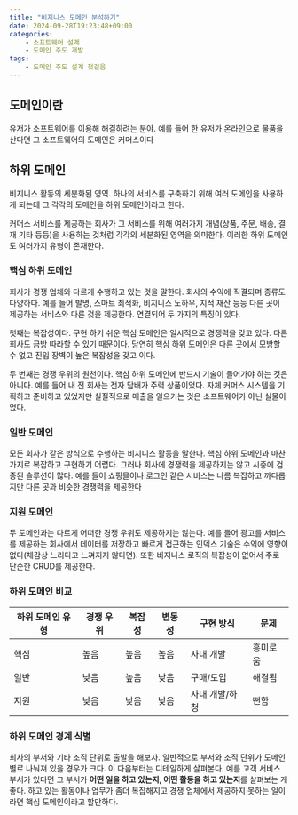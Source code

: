 ```yaml
---
title: "비지니스 도메인 분석하기"
date: 2024-09-28T19:23:48+09:00
categories: 
    - 소프트웨어 설계
    - 도메인 주도 개발
tags:
    - 도메인 주도 설계 첫걸음
---
```


## 도메인이란
유저가 소프트웨어를 이용해 해결하려는 분야. 예를 들어 한 유저가 온라인으로 물품을 산다면 그 소프트웨어의 도메인은 커머스이다

## 하위 도메인
비지니스 활동의 세분화된 영역. 하나의 서비스를 구축하기 위해 여러 도메인을 사용하게 되는데 그 각각의 도메인을 하위 도메인이라고 한다.

커머스 서비스를 제공하는 회사가 그 서비스를 위해 여러가지 개념(상품, 주문, 배송, 결재 기타 등등)을 사용하는 것처럼 각각의 세분화된 영역을 의미한다. 이러한 하위 도메인도 여러가지 유형이 존재한다.

### 핵심 하위 도메인
회사가 경쟁 업체와 다르게 수행하고 있는 것을 말한다. 회사의 수익에 직결되며 종류도 다양하다. 예를 들어 발명, 스마트 최적화, 비지니스 노하우, 지적 재산 등등 다른 곳이 제공하는 서비스와 다른 것을 제공한다. 연결되어 두 가지의 특징이 있다.

첫째는 복잡성이다. 구현 하기 쉬운 핵심 도메인은 일시적으로 경쟁력을 갖고 있다. 다른 회사도 금방 따라할 수 있기 때문이다. 당연히 핵심 하위 도메인은 다른 곳에서 모방할 수 없고 진입 장벽이 높은 복잡성을 갖고 이다.

두 번째는 경쟁 우위의 원천이다. 핵심 하위 도메인에 반드시 기술이 들어가야 하는 것은 아니다. 예를 들어 내 전 회사는 전자 담배가 주력 상품이었다. 자체 커머스 시스템을 기획하고 준비하고 있었지만 실질적으로 매출을 일으키는 것은 소프트웨어가 아닌 실물이었다.

### 일반 도메인
모든 회사가 같은 방식으로 수행하는 비지니스 활동을 말한다. 핵심 하위 도메인과 마찬가지로 복잡하고 구현하기 어렵다. 그러나 회사에 경쟁력을 제공하지는 않고 시중에 검증된 솔루션이 많다. 예를 들어 쇼핑몰이나 로그인 같은 서비스는 나름 복잡하고 까다롭지만 다른 곳과 비슷한 경쟁력을 제공한다

### 지원 도메인
두 도메인과는 다르게 어떠한 경쟁 우위도 제공하지는 않는다. 예를 들어 광고를 서비스를 제공하는 회사에서 데이터를 저장하고 빠르게 접근하는 인덱스 기술은 수익에 영향이 없다(체감상 느리다고 느껴지지 않다면). 또한 비지니스 로직의 복잡성이 없어서 주로 단순한 CRUD를 제공한다.

### 하위 도메인 비교
| 하위 도메인 유형 | 경쟁 우위 | 복잡성 | 변동성 | 구현 방식    | 문제   |
| --------- | ----- | --- | --- | -------- | ---- |
| 핵심        | 높음    | 높음  | 높음  | 사내 개발    | 흥미로움 |
| 일반        | 낮음    | 높음  | 낮음  | 구매/도입    | 해결됨  |
| 지원        | 낮음    | 낮음  | 낮음  | 사내 개발/하청 | 뻔함   |

### 하위 도메인 경계 식별
회사의 부서와 기타 조직 단위로 출발을 해보자. 일반적으로 부서와 조직 단위가 도메인 별로 나눠져 있을 경우가 크다. 이 다음부터는 디테일하게 살펴본다. 예를 고객 서비스 부서가 있다면 그 부서가 **어떤 일을 하고 있는지, 어떤 활동을 하고 있는지**를 살펴보는 게 좋다. 하고 있는 활동이나 업무가 좀더 복잡해지고 경쟁 업체에서 제공하지 못하는 일이라면 핵심 도메인이라고 할만하다.
